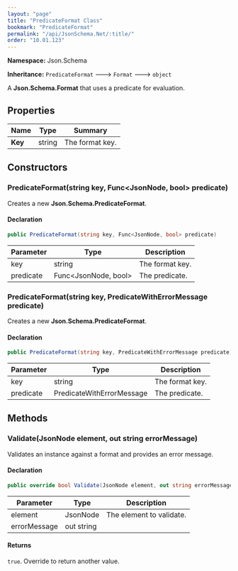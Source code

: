 ```yaml
---
layout: "page"
title: "PredicateFormat Class"
bookmark: "PredicateFormat"
permalink: "/api/JsonSchema.Net/:title/"
order: "10.01.123"
---
```

**Namespace:** Json.Schema

**Inheritance:**
`PredicateFormat`
 🡒 
`Format`
 🡒 
`object`

A **Json.Schema.Format** that uses a predicate for evaluation.

## Properties

| Name | Type | Summary |
|---|---|---|
| **Key** | string | The format key. |

## Constructors

### PredicateFormat(string key, Func\<JsonNode, bool\> predicate)

Creates a new **Json.Schema.PredicateFormat**.

#### Declaration

```c#
public PredicateFormat(string key, Func<JsonNode, bool> predicate)
```

| Parameter | Type | Description |
|---|---|---|
| key | string | The format key. |
| predicate | Func\<JsonNode, bool\> | The predicate. |


### PredicateFormat(string key, PredicateWithErrorMessage predicate)

Creates a new **Json.Schema.PredicateFormat**.

#### Declaration

```c#
public PredicateFormat(string key, PredicateWithErrorMessage predicate)
```

| Parameter | Type | Description |
|---|---|---|
| key | string | The format key. |
| predicate | PredicateWithErrorMessage | The predicate. |


## Methods

### Validate(JsonNode element, out string errorMessage)

Validates an instance against a format and provides an error message.

#### Declaration

```c#
public override bool Validate(JsonNode element, out string errorMessage)
```

| Parameter | Type | Description |
|---|---|---|
| element | JsonNode | The element to validate. |
| errorMessage | out string |  |


#### Returns

`true`.  Override to return another value.

